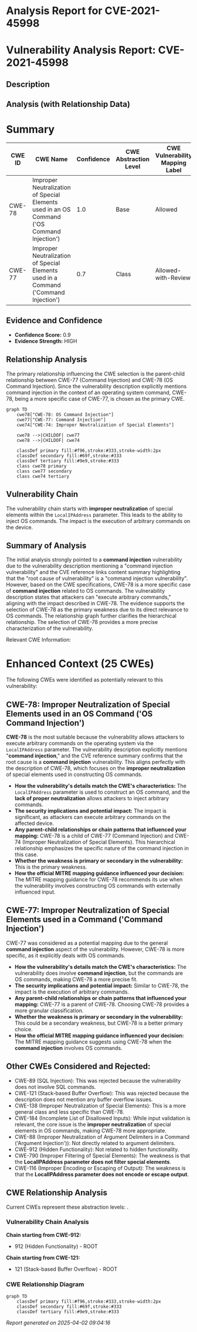 # Analysis Report for CVE-2021-45998

# Vulnerability Analysis Report: CVE-2021-45998

## Description



## Analysis (with Relationship Data)

# Summary
| CWE ID | CWE Name | Confidence | CWE Abstraction Level | CWE Vulnerability Mapping Label | CWE-Vulnerability Mapping Notes |
|---|---|---|---|---|---|
| CWE-78 | Improper Neutralization of Special Elements used in an OS Command ('OS Command Injection') | 1.0 | Base | Allowed | Primary CWE |
| CWE-77 | Improper Neutralization of Special Elements used in a Command ('Command Injection') | 0.7 | Class | Allowed-with-Review | Secondary Candidate |

## Evidence and Confidence

*   **Confidence Score:** 0.9
*   **Evidence Strength:** HIGH

## Relationship Analysis
The primary relationship influencing the CWE selection is the parent-child relationship between CWE-77 (Command Injection) and CWE-78 (OS Command Injection). Since the vulnerability description explicitly mentions command injection in the context of an operating system command, CWE-78, being a more specific case of CWE-77, is chosen as the primary CWE.

```mermaid
graph TD
    cwe78["CWE-78: OS Command Injection"]
    cwe77["CWE-77: Command Injection"]
    cwe74["CWE-74: Improper Neutralization of Special Elements"]
    
    cwe78 -->|CHILDOF| cwe77
    cwe78 -->|CHILDOF| cwe74
    
    classDef primary fill:#f96,stroke:#333,stroke-width:2px
    classDef secondary fill:#69f,stroke:#333
    classDef tertiary fill:#9e9,stroke:#333
    class cwe78 primary
    class cwe77 secondary
    class cwe74 tertiary
```

## Vulnerability Chain
The vulnerability chain starts with **improper neutralization** of special elements within the `LocalIPAddress` parameter. This leads to the ability to inject OS commands. The impact is the execution of arbitrary commands on the device.

## Summary of Analysis
The initial analysis strongly pointed to a **command injection** vulnerability due to the vulnerability description mentioning a "command injection vulnerability" and the CVE reference links content summary highlighting that the "root cause of vulnerability" is a "command injection vulnerability". However, based on the CWE specifications, CWE-78 is a more specific case of **command injection** related to OS commands. The vulnerability description states that attackers can "execute arbitrary commands," aligning with the impact described in CWE-78. The evidence supports the selection of CWE-78 as the primary weakness due to its direct relevance to OS commands. The relationship graph further clarifies the hierarchical relationship. The selection of CWE-78 provides a more precise characterization of the vulnerability.

Relevant CWE Information:

# Enhanced Context (25 CWEs)
The following CWEs were identified as potentially relevant to this vulnerability:

## CWE-78: Improper Neutralization of Special Elements used in an OS Command ('OS Command Injection')
**CWE-78** is the most suitable because the vulnerability allows attackers to execute arbitrary commands on the operating system via the `LocalIPAddress` parameter. The vulnerability description explicitly mentions "**command injection**," and the CVE reference summary confirms that the root cause is a **command injection** vulnerability. This aligns perfectly with the description of CWE-78, which focuses on the **improper neutralization** of special elements used in constructing OS commands.
*   **How the vulnerability's details match the CWE's characteristics:** The `LocalIPAddress` parameter is used to construct an OS command, and the **lack of proper neutralization** allows attackers to inject arbitrary commands.
*   **The security implications and potential impact:** The impact is significant, as attackers can execute arbitrary commands on the affected device.
*   **Any parent-child relationships or chain patterns that influenced your mapping:** CWE-78 is a child of CWE-77 (Command Injection) and CWE-74 (Improper Neutralization of Special Elements). This hierarchical relationship emphasizes the specific nature of the command injection in this case.
*   **Whether the weakness is primary or secondary in the vulnerability:** This is the primary weakness.
*   **How the official MITRE mapping guidance influenced your decision:** The MITRE mapping guidance for CWE-78 recommends its use when the vulnerability involves constructing OS commands with externally influenced input.

## CWE-77: Improper Neutralization of Special Elements used in a Command ('Command Injection')
CWE-77 was considered as a potential mapping due to the general **command injection** aspect of the vulnerability. However, CWE-78 is more specific, as it explicitly deals with OS commands.
*   **How the vulnerability's details match the CWE's characteristics:** The vulnerability does involve **command injection**, but the commands are OS commands, making CWE-78 a more precise fit.
*   **The security implications and potential impact:** Similar to CWE-78, the impact is the execution of arbitrary commands.
*   **Any parent-child relationships or chain patterns that influenced your mapping:** CWE-77 is a parent of CWE-78. Choosing CWE-78 provides a more granular classification.
*   **Whether the weakness is primary or secondary in the vulnerability:** This could be a secondary weakness, but CWE-78 is a better primary choice.
*   **How the official MITRE mapping guidance influenced your decision:** The MITRE mapping guidance suggests using CWE-78 when the **command injection** involves OS commands.

## Other CWEs Considered and Rejected:
*   CWE-89 (SQL Injection): This was rejected because the vulnerability does not involve SQL commands.
*   CWE-121 (Stack-based Buffer Overflow): This was rejected because the description does not mention any buffer overflow issues.
*   CWE-138 (Improper Neutralization of Special Elements): This is a more general class and less specific than CWE-78.
*   CWE-184 (Incomplete List of Disallowed Inputs): While input validation is relevant, the core issue is the **improper neutralization** of special elements in OS commands, making CWE-78 more appropriate.
*   CWE-88 (Improper Neutralization of Argument Delimiters in a Command ('Argument Injection')): Not directly related to argument delimiters.
*   CWE-912 (Hidden Functionality): Not related to hidden functionality.
*   CWE-790 (Improper Filtering of Special Elements): The weakness is that the **LocalIPAddress parameter does not filter special elements**.
*   CWE-116 (Improper Encoding or Escaping of Output): The weakness is that the **LocalIPAddress parameter does not encode or escape output**.


## CWE Relationship Analysis

Current CWEs represent these abstraction levels: .


### Vulnerability Chain Analysis

**Chain starting from CWE-912:**
- 912 (Hidden Functionality) - ROOT


**Chain starting from CWE-121:**
- 121 (Stack-based Buffer Overflow) - ROOT



### CWE Relationship Diagram

```mermaid
graph TD
    classDef primary fill:#f96,stroke:#333,stroke-width:2px
    classDef secondary fill:#69f,stroke:#333
    classDef tertiary fill:#9e9,stroke:#333
```



*Report generated on 2025-04-02 09:04:16*
